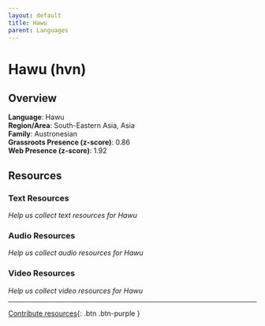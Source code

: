 ```yaml
---
layout: default
title: Hawu
parent: Languages
---
```


# Hawu (hvn)

## Overview

**Language**: Hawu  
**Region/Area**: South-Eastern Asia, Asia  
**Family**: Austronesian  
**Grassroots Presence (z-score)**: 0.86  
**Web Presence (z-score)**: 1.92  

## Resources

### Text Resources
*Help us collect text resources for Hawu*

### Audio Resources
*Help us collect audio resources for Hawu*

### Video Resources
*Help us collect video resources for Hawu*

---

[Contribute resources](https://forms.office.com/e/1SfLJx3u1r){: .btn .btn-purple }
